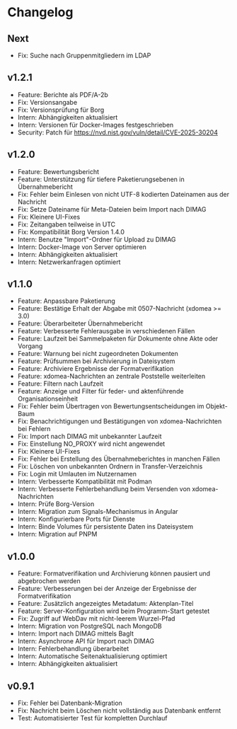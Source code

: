# Changelog

## Next

-   Fix: Suche nach Gruppenmitgliedern im LDAP

## v1.2.1

-   Feature: Berichte als PDF/A-2b
-   Fix: Versionsangabe
-   Fix: Versionsprüfung für Borg
-   Intern: Abhängigkeiten aktualisiert
-   Intern: Versionen für Docker-Images festgeschrieben
-   Security: Patch für https://nvd.nist.gov/vuln/detail/CVE-2025-30204

## v1.2.0

-   Feature: Bewertungsbericht
-   Feature: Unterstützung für tiefere Paketierungsebenen in Übernahmebericht
-   Fix: Fehler beim Einlesen von nicht UTF-8 kodierten Dateinamen aus der Nachricht
-   Fix: Setze Dateiname für Meta-Dateien beim Import nach DIMAG
-   Fix: Kleinere UI-Fixes
-   Fix: Zeitangaben teilweise in UTC
-   Fix: Kompatibilität Borg Version 1.4.0
-   Intern: Benutze "Import"-Ordner für Upload zu DIMAG
-   Intern: Docker-Image von Server optimieren
-   Intern: Abhängigkeiten aktualisiert
-   Intern: Netzwerkanfragen optimiert

## v1.1.0

-   Feature: Anpassbare Paketierung
-   Feature: Bestätige Erhalt der Abgabe mit 0507-Nachricht (xdomea >= 3.0)
-   Feature: Überarbeiteter Übernahmebericht
-   Feature: Verbesserte Fehlerausgabe in verschiedenen Fällen
-   Feature: Laufzeit bei Sammelpaketen für Dokumente ohne Akte oder Vorgang
-   Feature: Warnung bei nicht zugeordneten Dokumenten
-   Feature: Prüfsummen bei Archivierung in Dateisystem
-   Feature: Archiviere Ergebnisse der Formatverifikation
-   Feature: xdomea-Nachrichten an zentrale Poststelle weiterleiten
-   Feature: Filtern nach Laufzeit
-   Feature: Anzeige und Filter für feder- und aktenführende Organisationseinheit
-   Fix: Fehler beim Übertragen von Bewertungsentscheidungen im Objekt-Baum
-   Fix: Benachrichtigungen und Bestätigungen von xdomea-Nachrichten bei Fehlern
-   Fix: Import nach DIMAG mit unbekannter Laufzeit
-   Fix: Einstellung NO_PROXY wird nicht angewendet
-   Fix: Kleinere UI-Fixes
-   Fix: Fehler bei Erstellung des Übernahmeberichtes in manchen Fällen
-   Fix: Löschen von unbekannten Ordnern in Transfer-Verzeichnis
-   Fix: Login mit Umlauten im Nutzernamen
-   Intern: Verbesserte Kompatibilität mit Podman
-   Intern: Verbesserte Fehlerbehandlung beim Versenden von xdomea-Nachrichten
-   Intern: Prüfe Borg-Version
-   Intern: Migration zum Signals-Mechanismus in Angular
-   Intern: Konfigurierbare Ports für Dienste
-   Intern: Binde Volumes für persistente Daten ins Dateisystem
-   Intern: Migration auf PNPM

## v1.0.0

-   Feature: Formatverifikation und Archivierung können pausiert und abgebrochen werden
-   Feature: Verbesserungen bei der Anzeige der Ergebnisse der Formatverifikation
-   Feature: Zusätzlich angezeigtes Metadatum: Aktenplan-Titel
-   Feature: Server-Konfiguration wird beim Programm-Start getestet
-   Fix: Zugriff auf WebDav mit nicht-leerem Wurzel-Pfad
-   Intern: Migration von PostgreSQL nach MongoDB
-   Intern: Import nach DIMAG mittels BagIt
-   Intern: Asynchrone API für Import nach DIMAG
-   Intern: Fehlerbehandlung überarbeitet
-   Intern: Automatische Seitenaktualisierung optimiert
-   Intern: Abhängigkeiten aktualisiert

## v0.9.1

-   Fix: Fehler bei Datenbank-Migration
-   Fix: Nachricht beim Löschen nicht vollständig aus Datenbank entfernt
-   Test: Automatisierter Test für kompletten Durchlauf
